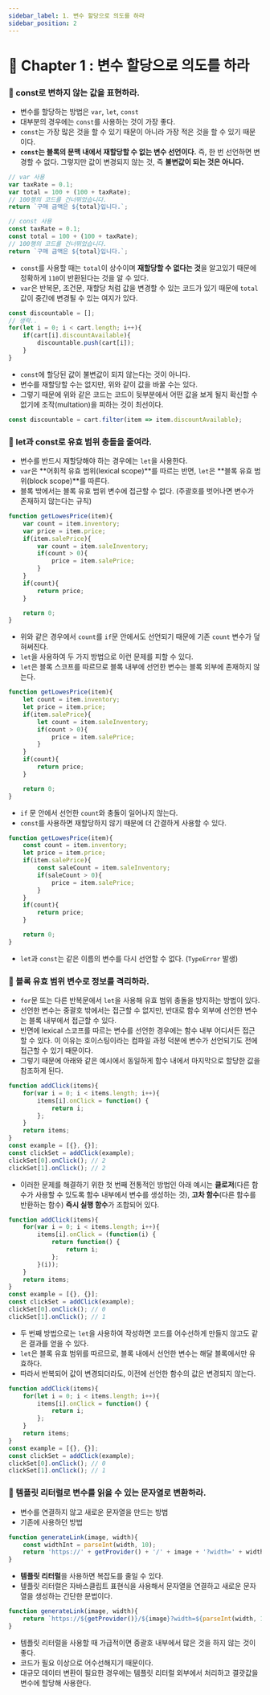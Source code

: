 ```yaml
---
sidebar_label: 1. 변수 할당으로 의도를 하라
sidebar_position: 2
---
```


# 🌈 Chapter 1 : 변수 할당으로 의도를 하라

### 🎯 const로 변하지 않는 값을 표현하라.
- 변수를 할당하는 방법은 `var`, `let`, `const`
- 대부분의 경우에는 `const`를 사용하는 것이 가장 좋다.
- `const`는 가장 많은 것을 할 수 있기 때문이 아니라 가장 적은 것을 할 수 있기 때문이다.
- **`const`는 블록의 문맥 내에서 재할당할 수 없는 변수 선언이다.** 즉, 한 번 선언하면 변경할 수 없다. 그렇지만 값이 변경되지 않는 것, 즉 **불변값이 되는 것은 아니다.**

```javascript
// var 사용
var taxRate = 0.1;
var total = 100 + (100 + taxRate);
// 100행의 코드를 건너뛰었습니다.
return `구매 금액은 ${total}입니다.`;

// const 사용
const taxRate = 0.1;
const total = 100 + (100 + taxRate);
// 100행의 코드를 건너뛰었습니다.
return `구매 금액은 ${total}입니다.`;
```
- `const`를 사용할 때는 `total`이 상수이며 **재할당할 수 없다는 것**을 알고있기 때문에 정확하게 `110`이 반환된다는 것을 알 수 있다.
- `var`은 반복문, 조건문, 재할당 처럼 값을 변경할 수 있는 코드가 있기 때문에 `total`값이 중간에 변경될 수 있는 여지가 있다.

```javascript
const discountable = [];
// 생략..
for(let i = 0; i < cart.length; i++){
    if(cart[i].discountAvailable){
        discountable.push(cart[i]);
    }
}
```
- `const`에 할당된 값이 불변값이 되지 않는다는 것이 아니다.
- 변수를 재할당할 수는 없지만, 위와 같이 값을 바꿀 수는 있다.
- 그렇기 때문에 위와 같은 코드는 코드이 뒷부분에서 어떤 값을 보게 될지 확신할 수 없기에 조작(multation)을 피하는 것이 최선이다.
  
```javascript
const discountable = cart.filter(item => item.discountAvailable);
```

### 🎯 let과 const로 유효 범위 충돌을 줄여라.
- 변수를 반드시 재할당해야 하는 경우에는 `let`을 사용한다.
- `var`은 **어휘적 유효 범위(lexical scope)**를 따르는 반면, `let`은 **블록 유효 범위(block scope)**를 따른다.
- 블록 밖에서는 블록 유효 범위 변수에 접근할 수 없다. (주괄호를 벗어나면 변수가 존재하지 않는다는 규칙)

```javascript
function getLowesPrice(item){
    var count = item.inventory;
    var price = item.price;
    if(item.salePrice){
        var count = item.saleInventory;
        if(count > 0){
            price = item.salePrice;
        }
    }
    if(count){
        return price;
    }

    return 0;
}
```
- 위와 같은 경우에서 `count`를 `if`문 안에서도 선언되기 때문에 기존 `count` 변수가 덮혀써진다.
- `let`을 사용하여 두 가지 방법으로 이런 문제를 피할 수 있다.
- `let`은 블록 스코프를 따르므로 블록 내부에 선언한 변수는 블록 외부에 존재하지 않는다.

```javascript
function getLowesPrice(item){
    let count = item.inventory;
    let price = item.price;
    if(item.salePrice){
        let count = item.saleInventory;
        if(count > 0){
            price = item.salePrice;
        }
    }
    if(count){
        return price;
    }

    return 0;
}
```
- `if` 문 안에서 선언한 `count`와 충돌이 일어나지 않는다.
- `const`를 사용하면 재할당하지 않기 때문에 더 간결하게 사용할 수 있다.

```javascript
function getLowesPrice(item){
    const count = item.inventory;
    let price = item.price;
    if(item.salePrice){
        const saleCount = item.saleInventory;
        if(saleCount > 0){
            price = item.salePrice;
        }
    }
    if(count){
        return price;
    }

    return 0;
}
```

- `let`과 `const`는 같은 이름의 변수를 다시 선언할 수 없다. (`TypeError` 발생)

### 🎯 블록 유효 범위 변수로 정보를 격리하라.
- `for`문 또는 다른 반복문에서 `let`을 사용해 유효 범위 충돌을 방지하는 방법이 있다.
- 선언한 변수는 중괄호 밖에서는 접근할 수 없지만, 반대로 함수 외부에 선언한 변수는 블록 내부에서 접근할 수 있다.
- 반면에 lexical 스코프를 따르는 변수를 선언한 경우에는 함수 내부 어디서든 접근할 수 있다. 이 이유는 호이스팅이라는 컴파일 과정 덕분에 변수가 선언되기도 전에 접근할 수 있기 때문이다.
- 그렇기 때문에 아래와 같은 예시에서 동일하게 함수 내에서 마지막으로 할당한 값을 참조하게 된다.

```javascript
function addClick(items){
    for(var i = 0; i < items.length; i++){
        items[i].onClick = function() {
            return i;
        };
    }
    return items;
}
const example = [{}, {}];
const clickSet = addClick(example);
clickSet[0].onClick(); // 2
clickSet[1].onClick(); // 2
```

- 이러한 문제를 해결하기 위한 첫 번째 전통적인 방법인 아래 예시는 **클로저**(다른 함수가 사용할 수 있도록 함수 내부에서 변수를 생성하는 것), **고차 함수**(다른 함수를 반환하는 함수) **즉시 실행 함수**가 조합되어 있다.

```javascript
function addClick(items){
    for(var i = 0; i < items.length; i++){
        items[i].onClick = (function(i) {
            return function() {
                return i;
            };
        }(i));
    }
    return items;
}
const example = [{}, {}];
const clickSet = addClick(example);
clickSet[0].onClick(); // 0
clickSet[1].onClick(); // 1
```

- 두 번째 방법으로는 `let`을 사용하여 작성하면 코드를 어수선하게 만들지 않고도 같은 결과를 얻을 수 있다.
- `let`은 블록 유효 범위를 따르므로, 블록 내에서 선언한 변수는 해달 블록에서만 유효하다.
- 따라서 반복되어 값이 변경되더라도, 이전에 선언한 함수의 값은 변경되지 않는다.
```javascript
function addClick(items){
    for(let i = 0; i < items.length; i++){
        items[i].onClick = function() {
            return i;
        };
    }
    return items;
}
const example = [{}, {}];
const clickSet = addClick(example);
clickSet[0].onClick(); // 0
clickSet[1].onClick(); // 1
```

### 🎯 템플릿 리터럴로 변수를 읽을 수 있는 문자열로 변환하라.
- 변수를 연결하지 않고 새로운 문자열을 만드는 방법
- 기존에 사용하던 방법

```javascript
function generateLink(image, width){
    const widthInt = parseInt(width, 10);
    return 'https://' + getProvider() + '/' + image + '?width=' + widthInt;
}
```

- **템플릿 리터럴**을 사용하면 복잡도를 줄일 수 있다.
- 텦플릿 리터럴은 자바스클립트 표현식을 사용해서 문자열을 연결하고 새로운 문자열을 생성하는 간단한 문법이다.

```javascript
function generateLink(image, width){
    return `https://${getProvider()}/${image}?width=${parseInt(width, 10)}`;
}
```
- 템플릿 리터럴을 사용할 때 가급적이면 중괄호 내부에서 많은 것을 하지 않는 것이 좋다.
- 코드가 필요 이상으로 어수선해지기 때문이다.
- 대규모 데이터 변환이 필요한 경우에는 템플릿 리터럴 외부에서 처리하고 결괏값을 변수에 할당해 사용한다.
